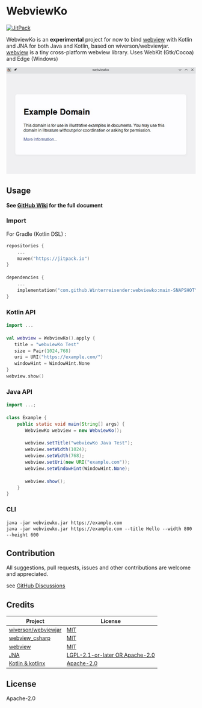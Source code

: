 # WebviewKo

[![JitPack](https://jitpack.io/v/Winterreisender/webviewko.svg)](https://jitpack.io/#Winterreisender/webviewko)

WebviewKo is an **experimental** project for now to bind [webview](https://github.com/webview/webview) with Kotlin and JNA for both Java and Kotlin, based on wiverson/webviewjar.  
[webview](https://github.com/webview/webview) is a tiny cross-platform webview library. Uses WebKit (Gtk/Cocoa) and Edge (Windows)

![screenshot](screenshot.jpg)

## Usage

**See [GitHub Wiki](https://github.com/Winterreisender/webviewko/wiki) for the full document**

### Import

For Gradle (Kotlin DSL) :

```kotlin
repositories {
    ...
    maven("https://jitpack.io")
}

dependencies {
    ...
    implementation("com.github.Winterreisender:webviewko:main-SNAPSHOT")
}
```

### Kotlin API

```kotlin
import ...

val webview = WebviewKo().apply {
   title = "webviewKo Test"
   size = Pair(1024,768)
   uri = URI("https://example.com/")
   windowHint = WindowHint.None
}
webview.show()
```

### Java API

```java
import ...;

class Example {
    public static void main(String[] args) {
       WebviewKo webview = new WebviewKo();

       webview.setTitle("webviewKo Java Test");
       webview.setWidth(1024);
       webview.setWidth(768);
       webview.setUri(new URI("example.com"));
       webview.setWindowHint(WindowHint.None);

       webview.show();
    }
}
```

### CLI

```shell
java -jar webviewko.jar https://example.com
java -jar webviewko.jar https://example.com --title Hello --width 800 --height 600
```

## Contribution

All suggestions, pull requests, issues and other contributions are welcome and appreciated.

see [GitHub Discussions](https://github.com/Winterreisender/webviewko/discussions)

## Credits

| Project                                                       | License                                                                                          |
|---------------------------------------------------------------|--------------------------------------------------------------------------------------------------|
| [wiverson/webviewjar](https://github.com/wiverson/webviewjar) | [MIT](https://github.com/wiverson/webviewjar/blob/master/LICENSE)                                |
| [webview_csharp](https://github.com/webview/webview_csharp)   | [MIT](https://github.com/webview/webview_csharp/blob/master/LICENSE)                             |
| [webview](https://github.com/webview/webview)                 | [MIT](https://github.com/webview/webview/blob/master/LICENSE)                                    |
| [JNA](https://github.com/java-native-access/jna)              | [LGPL-2.1-or-later OR Apache-2.0](https://github.com/java-native-access/jna/blob/master/LICENSE) |
| [Kotlin & kotlinx](https://kotlinlang.org/)                   | [Apache-2.0](https://github.com/JetBrains/kotlin/blob/master/LICENSE)                            |

## License

Apache-2.0
